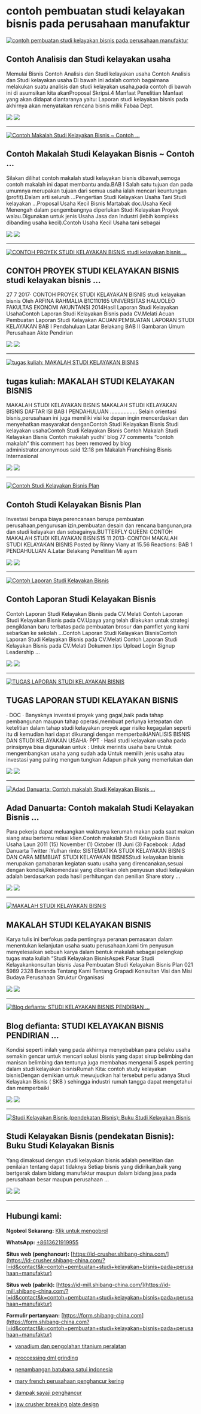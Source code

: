 # contoh pembuatan studi kelayakan bisnis pada perusahaan manufaktur

<a href="https://swt.shibang-china.com/?l=id&img&k=contoh+pembuatan+studi+kelayakan+bisnis+pada+perusahaan+manufaktur" target="_blank">![contoh pembuatan studi kelayakan bisnis pada perusahaan manufaktur](http://static.shibang-china.com/all-800x300/52.jpg)</a>

## Contoh Analisis dan Studi kelayakan usaha
Memulai Bisnis Contoh Analisis dan Studi kelayakan usaha Contoh Analisis dan Studi kelayakan usaha Di bawah ini adalah contoh bagaimana melakukan suatu analisis dan studi kelayakan usaha,pada contoh di bawah ini di asumsikan kita akanProposal Skripsi.4 Manfaat Penelitian Manfaat yang akan didapat diantaranya yaitu: Laporan studi kelayakan bisnis pada akhirnya akan menyatakan rencana bisnis milik Fabaa Dept.


<a href="https://whatsapp.shibangsoft.com/WhatsApp.php" target="_blank" title="WhatsApp">![](http://static.shibang-china.com/icon/whatsapp.png)</a> <a href="https://swt.shibang-china.com/?l=id&icon&k=contoh+pembuatan+studi+kelayakan+bisnis+pada+perusahaan+manufaktur" target="_blank">![](http://static.shibang-china.com/icon/chat-id.png)</a>

---

<a href="https://swt.shibang-china.com/?l=id&img&k=contoh+pembuatan+studi+kelayakan+bisnis+pada+perusahaan+manufaktur" target="_blank">![Contoh Makalah Studi Kelayakan Bisnis ~ Contoh …](http://static.shibang-china.com/all-800x300/780.jpg)</a>

## Contoh Makalah Studi Kelayakan Bisnis ~ Contoh …
Silakan dilihat contoh makalah studi kelayakan bisnis dibawah,semoga contoh makalah ini dapat membantu anda.BAB I Salah satu tujuan dan pada umumnya merupakan tujuan dari semua usaha ialah mencari keuntungan (profit).Dalam arti seluruh …Pengertian Studi Kelayakan Usaha Tani Studi kelayakan …Proposal Usaha Kecil Bisnis Martabak doc.Usaha Kecil Menengah dalam pengembangnya diperlukan Studi Kelayakan Proyek walau.Digunakan untuk jenis Usaha Jasa dan Industri (lebih kompleks dibanding usaha kecil).Contoh Usaha Kecil Usaha tani sebagai


<a href="https://whatsapp.shibangsoft.com/WhatsApp.php" target="_blank" title="WhatsApp">![](http://static.shibang-china.com/icon/whatsapp.png)</a> <a href="https://swt.shibang-china.com/?l=id&icon&k=contoh+pembuatan+studi+kelayakan+bisnis+pada+perusahaan+manufaktur" target="_blank">![](http://static.shibang-china.com/icon/chat-id.png)</a>

---

<a href="https://swt.shibang-china.com/?l=id&img&k=contoh+pembuatan+studi+kelayakan+bisnis+pada+perusahaan+manufaktur" target="_blank">![CONTOH PROYEK STUDI KELAYAKAN BISNIS studi kelayakan bisnis …](http://static.shibang-china.com/all-800x300/262.jpg)</a>

## CONTOH PROYEK STUDI KELAYAKAN BISNIS studi kelayakan bisnis …
27 7 2017· CONTOH PROYEK STUDI KELAYAKAN BISNIS studi kelayakan bisnis Oleh ARFINA RAHMALIA B1C110165 UNIVERSITAS HALUOLEO FAKULTAS EKONOMI AKUNTANSI 2014Hasil Laporan Studi Kelayakan UsahaContoh Laporan Studi Kelayakan Bisnis pada CV.Melati Acuan Pembuatan Laporan Studi Kelayakan ACUAN PEMBUATAN LAPORAN STUDI KELAYAKAN BAB I Pendahuluan Latar Belakang BAB II Gambaran Umum Perusahaan Akte Pendirian


<a href="https://whatsapp.shibangsoft.com/WhatsApp.php" target="_blank" title="WhatsApp">![](http://static.shibang-china.com/icon/whatsapp.png)</a> <a href="https://swt.shibang-china.com/?l=id&icon&k=contoh+pembuatan+studi+kelayakan+bisnis+pada+perusahaan+manufaktur" target="_blank">![](http://static.shibang-china.com/icon/chat-id.png)</a>

---

<a href="https://swt.shibang-china.com/?l=id&img&k=contoh+pembuatan+studi+kelayakan+bisnis+pada+perusahaan+manufaktur" target="_blank">![tugas kuliah: MAKALAH STUDI KELAYAKAN BISNIS](http://static.shibang-china.com/all-800x300/1264.jpg)</a>

## tugas kuliah: MAKALAH STUDI KELAYAKAN BISNIS
MAKALAH STUDI KELAYAKAN BISNIS MAKALAH STUDI KELAYAKAN BISNIS DAFTAR ISI BAB I PENDAHULUAN ……………… Selain orientasi bisnis,perusahaan ini juga memiliki visi ke depan ingin mencerdaskan dan menyehatkan masyarakat denganContoh Studi Kelayakan Bisnis Studi kelayakan usahaContoh Studi Kelayakan Bisnis Contoh Makalah Studi Kelayakan Bisnis Contoh makalah yudhi' blog 77 comments “contoh makalah” this comment has been removed by blog administrator.anonymous said 12:18 pm Makalah Franchising Bisnis Internasional


<a href="https://whatsapp.shibangsoft.com/WhatsApp.php" target="_blank" title="WhatsApp">![](http://static.shibang-china.com/icon/whatsapp.png)</a> <a href="https://swt.shibang-china.com/?l=id&icon&k=contoh+pembuatan+studi+kelayakan+bisnis+pada+perusahaan+manufaktur" target="_blank">![](http://static.shibang-china.com/icon/chat-id.png)</a>

---

<a href="https://swt.shibang-china.com/?l=id&img&k=contoh+pembuatan+studi+kelayakan+bisnis+pada+perusahaan+manufaktur" target="_blank">![Contoh Studi Kelayakan Bisnis Plan](http://static.shibang-china.com/all-800x300/1423.jpg)</a>

## Contoh Studi Kelayakan Bisnis Plan
Investasi berupa biaya perencanaan berupa pembuatan perusahaan,pengurusan izin,pembuatan desain dan rencana bangunan,pra dan studi kelayakan dan sebagainya.BUTTERFLY QUEEN: CONTOH MAKALAH STUDI KELAYAKAN BISNIS15 11 2013· CONTOH MAKALAH STUDI KELAYAKAN BISNIS Posted by Rinny Viany at 15.56 Reactions: BAB 1 PENDAHULUAN A.Latar Belakang Penelitian Mi ayam


<a href="https://whatsapp.shibangsoft.com/WhatsApp.php" target="_blank" title="WhatsApp">![](http://static.shibang-china.com/icon/whatsapp.png)</a> <a href="https://swt.shibang-china.com/?l=id&icon&k=contoh+pembuatan+studi+kelayakan+bisnis+pada+perusahaan+manufaktur" target="_blank">![](http://static.shibang-china.com/icon/chat-id.png)</a>

---

<a href="https://swt.shibang-china.com/?l=id&img&k=contoh+pembuatan+studi+kelayakan+bisnis+pada+perusahaan+manufaktur" target="_blank">![Contoh Laporan Studi Kelayakan Bisnis](http://static.shibang-china.com/all-800x300/958.jpg)</a>

## Contoh Laporan Studi Kelayakan Bisnis
Contoh Laporan Studi Kelayakan Bisnis pada CV.Melati Contoh Laporan Studi Kelayakan Bisnis pada CV.Upaya yang telah dilakukan untuk strategi pengiklanan baru terbatas pada pembuatan brosur dan pamflet yang kami sebarkan ke sekolah …Contoh Laporan Studi Kelayakan BisnisContoh Laporan Studi Kelayakan Bisnis pada CV.Melati Contoh Laporan Studi Kelayakan Bisnis pada CV.Melati Dokumen.tips Upload Login Signup Leadership …


<a href="https://whatsapp.shibangsoft.com/WhatsApp.php" target="_blank" title="WhatsApp">![](http://static.shibang-china.com/icon/whatsapp.png)</a> <a href="https://swt.shibang-china.com/?l=id&icon&k=contoh+pembuatan+studi+kelayakan+bisnis+pada+perusahaan+manufaktur" target="_blank">![](http://static.shibang-china.com/icon/chat-id.png)</a>

---

<a href="https://swt.shibang-china.com/?l=id&img&k=contoh+pembuatan+studi+kelayakan+bisnis+pada+perusahaan+manufaktur" target="_blank">![TUGAS LAPORAN STUDI KELAYAKAN BISNIS](http://static.shibang-china.com/all-800x300/76.jpg)</a>

## TUGAS LAPORAN STUDI KELAYAKAN BISNIS
· DOC · Banyaknya investasi proyek yang gagal,baik pada tahap pembangunan maupun tahap operasi,membuat perlunya ketepatan dan ketelitian dalam tahap studi kelayakan proyek agar risiko kegagalan seperti itu di kemudian hari dapat dikurangi dengan memperbaikiANALISIS BISNIS DAN STUDI KELAYAKAN USAHA· PPT · Hasil studi kelayakan usaha pada prinsipnya bisa digunakan untuk : Untuk merintis usaha baru Untuk mengembangkan usaha yang sudah ada Untuk memilih jenis usaha atau investasi yang paling mengun tungkan Adapun pihak yang memerlukan dan


<a href="https://whatsapp.shibangsoft.com/WhatsApp.php" target="_blank" title="WhatsApp">![](http://static.shibang-china.com/icon/whatsapp.png)</a> <a href="https://swt.shibang-china.com/?l=id&icon&k=contoh+pembuatan+studi+kelayakan+bisnis+pada+perusahaan+manufaktur" target="_blank">![](http://static.shibang-china.com/icon/chat-id.png)</a>

---

<a href="https://swt.shibang-china.com/?l=id&img&k=contoh+pembuatan+studi+kelayakan+bisnis+pada+perusahaan+manufaktur" target="_blank">![Adad Danuarta: Contoh makalah Studi Kelayakan Bisnis …](http://static.shibang-china.com/all-800x300/1133.jpg)</a>

## Adad Danuarta: Contoh makalah Studi Kelayakan Bisnis …
Para pekerja dapat meluangkan waktunya kerumah makan pada saat makan siang atau bertemu relasi klien.Contoh makalah Studi Kelayakan Bisnis Usaha Laun 2011 (15) November (1) Oktober (1) Juni (3) Facebook : Adad Danuarta Twitter :Yulhan rinto: SISTEMATIKA STUDI KELAYAKAN BISNIS DAN CARA MEMBUAT STUDI KELAYAKAN BISNISStudi kelayakan bisnis merupakan gamabaran kegiatan suatu usaha yang direncanakan,sesuai dengan kondisi,Rekomendasi yang diberikan oleh penyusun studi kelayakan adalah berdasarkan pada hasil perhitungan dan penilian Share story …


<a href="https://whatsapp.shibangsoft.com/WhatsApp.php" target="_blank" title="WhatsApp">![](http://static.shibang-china.com/icon/whatsapp.png)</a> <a href="https://swt.shibang-china.com/?l=id&icon&k=contoh+pembuatan+studi+kelayakan+bisnis+pada+perusahaan+manufaktur" target="_blank">![](http://static.shibang-china.com/icon/chat-id.png)</a>

---

<a href="https://swt.shibang-china.com/?l=id&img&k=contoh+pembuatan+studi+kelayakan+bisnis+pada+perusahaan+manufaktur" target="_blank">![MAKALAH STUDI KELAYAKAN BISNIS](http://static.shibang-china.com/all-800x300/885.jpg)</a>

## MAKALAH STUDI KELAYAKAN BISNIS
Karya tulis ini berfokus pada pentingnya peranan pemasaran dalam menentukan kelanjutan usaha suatu perusahaan.kami tim penyusun menyelesaikan sebuah karya dalam bentuk makalah sebagai pelengkap tugas mata kuliah “Studi Kelayakan BisnisAspek Pasar Studi Kelayakankonsultan bisnis Jasa Pembuatan Studi Kelayakan Bisnis Plan 021 5989 2328 Beranda Tentang Kami Tentang Grapadi Konsultan Visi dan Misi Budaya Perusahaan Struktur Organisasi


<a href="https://whatsapp.shibangsoft.com/WhatsApp.php" target="_blank" title="WhatsApp">![](http://static.shibang-china.com/icon/whatsapp.png)</a> <a href="https://swt.shibang-china.com/?l=id&icon&k=contoh+pembuatan+studi+kelayakan+bisnis+pada+perusahaan+manufaktur" target="_blank">![](http://static.shibang-china.com/icon/chat-id.png)</a>

---

<a href="https://swt.shibang-china.com/?l=id&img&k=contoh+pembuatan+studi+kelayakan+bisnis+pada+perusahaan+manufaktur" target="_blank">![Blog defianta: STUDI KELAYAKAN BISNIS PENDIRIAN …](http://static.shibang-china.com/all-800x300/429.jpg)</a>

## Blog defianta: STUDI KELAYAKAN BISNIS PENDIRIAN …
Kondisi seperti inilah yang pada akhirnya menyebabkan para pelaku usaha semakin gencar untuk mencari solusi bisnis yang dapat sirup belimbing dan manisan belimbing dan tentunya juga membahas mengenai 5 aspek penting dalam studi kelayakan bisnisRumah Kita: contoh study kelayakan bisnisDengan demikian untuk mewujudkan hal tersebut perlu adanya Studi Kelayakan Bisnis ( SKB ) sehingga industri rumah tangga dapat mengetahui dan memperbaiki


<a href="https://whatsapp.shibangsoft.com/WhatsApp.php" target="_blank" title="WhatsApp">![](http://static.shibang-china.com/icon/whatsapp.png)</a> <a href="https://swt.shibang-china.com/?l=id&icon&k=contoh+pembuatan+studi+kelayakan+bisnis+pada+perusahaan+manufaktur" target="_blank">![](http://static.shibang-china.com/icon/chat-id.png)</a>

---

<a href="https://swt.shibang-china.com/?l=id&img&k=contoh+pembuatan+studi+kelayakan+bisnis+pada+perusahaan+manufaktur" target="_blank">![Studi Kelayakan Bisnis (pendekatan Bisnis): Buku Studi Kelayakan Bisnis](http://static.shibang-china.com/all-800x300/704.jpg)</a>

## Studi Kelayakan Bisnis (pendekatan Bisnis): Buku Studi Kelayakan Bisnis
Yang dimaksud dengan studi kelayakan bisnis adalah penelitian dan penilaian tentang dapat tidaknya Setiap bisnis yang didirikan,baik yang bertgerak dalam bidang manufaktur maupun dalam bidang jasa,pada perusahaan besar maupun perusahaan …

<a href="https://whatsapp.shibangsoft.com/WhatsApp.php" target="_blank" title="WhatsApp">![](http://static.shibang-china.com/icon/whatsapp.png)</a> <a href="https://swt.shibang-china.com/?l=id&icon&k=contoh+pembuatan+studi+kelayakan+bisnis+pada+perusahaan+manufaktur" target="_blank">![](http://static.shibang-china.com/icon/chat-id.png)</a>

---
## Hubungi kami:

**Ngobrol Sekarang:** [Klik untuk mengobrol](https://swt.shibang-china.com?l=id&contact&k=contoh+pembuatan+studi+kelayakan+bisnis+pada+perusahaan+manufaktur)

**WhatsApp:**  [+8613621919955](https://whatsapp.shibangsoft.com/WhatsApp.php)

**Situs web (penghancur):** [https://id-crusher.shibang-china.com/](https://id-crusher.shibang-china.com/?l=id&contact&k=contoh+pembuatan+studi+kelayakan+bisnis+pada+perusahaan+manufaktur)

**Situs web (pabrik):** [https://id-mill.shibang-china.com/](https://id-mill.shibang-china.com/?l=id&contact&k=contoh+pembuatan+studi+kelayakan+bisnis+pada+perusahaan+manufaktur)

**Formulir pertanyaan:** [https://form.shibang-china.com](https://form.shibang-china.com?l=id&contact&k=contoh+pembuatan+studi+kelayakan+bisnis+pada+perusahaan+manufaktur)

* [vanadium dan pengolahan titanium peralatan](../28/vanadium%20dan%20pengolahan%20titanium%20peralatan.md)

* [proccessing dml grinding](../29/proccessing%20dml%20grinding.md)

* [penambangan batubara satui indonesia](../18/penambangan%20batubara%20satui%20indonesia.md)

* [mary french perusahaan penghancur kering](../21/mary%20french%20perusahaan%20penghancur%20kering.md)

* [dampak sayaji penghancur](../20/dampak%20sayaji%20penghancur.md)

* [jaw crusher breaking plate design](../16/jaw%20crusher%20breaking%20plate%20design.md)